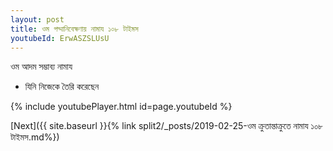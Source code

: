 ```yaml
---
layout: post
title: ওম পদ্মানিবেক্ষণায় নামায ১০৮ টাইমস
youtubeId: ErwASZSLUsU
---
```

 
 
 ওম আদম সম্ভাব্য নামায  
 
 -  যিনি নিজেকে তৈরি করেছেন 
 
  
 
  
 
 
 
 
 
 


{% include youtubePlayer.html id=page.youtubeId %}
 
[Next]({{ site.baseurl }}{% link  split2/_posts/2019-02-25-ওম ক্রুতান্তাক্রুতে নামায ১০৮ টাইমস.md%})
 
